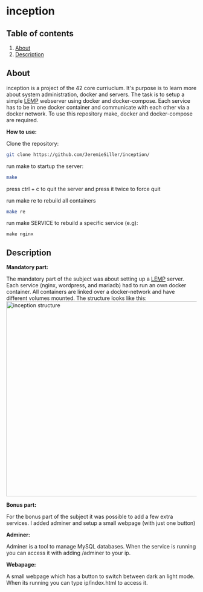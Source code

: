 # inception

## Table of contents

1. [About](#about)
2. [Description](#description)

## About
inception is a project of the 42 core curriuclum. It's purpose is to learn more about system administration, docker and servers. 
The task is to setup a simple [LEMP] webserver using docker and docker-compose. Each service has to be in one docker container and communicate with each other via 
a docker network.
To use this repository make, docker and docker-compose are required.

**How to use:**

Clone the repository:
```bash 
git clone https://github.com/JeremieSiller/inception/
```
run make to startup the server:
```bash
make
```
press ctrl + c to quit the server and press it twice to force quit

run make re to rebuild all containers
``` bash
make re
```
run make SERVICE to rebuild a specific service (e.g):
```
make nginx
```

## Description
**Mandatory part:**

The mandatory part of the subject was about setting up a [LEMP] server. Each service (nginx, wordpress, and mariadb) had to run an own docker container.
All containers are linked over a docker-network and have different volumes mounted. The structure looks like this:
<img width="516" alt="inception structure" src="https://user-images.githubusercontent.com/83188617/154948111-0615a5d3-e90c-4dad-ab75-12c0642994f6.png">

**Bonus part:**

For the bonus part of the subject it was possible to add a few extra services. I added adminer and setup a small webpage (with just one button)

**Adminer:**

Adminer is a tool to manage MySQL databases. When the service is running you can access it with adding /adminer to your ip.

**Webapage:**

A small webpage which has a button to switch between dark an light mode. When its running you can type ip/index.html to access it.

##

[LEMP]: https://www.thomas-krenn.com/de/wiki/NGINX_-_LEMP_Server_-_Installation_Ubuntu_18.04
